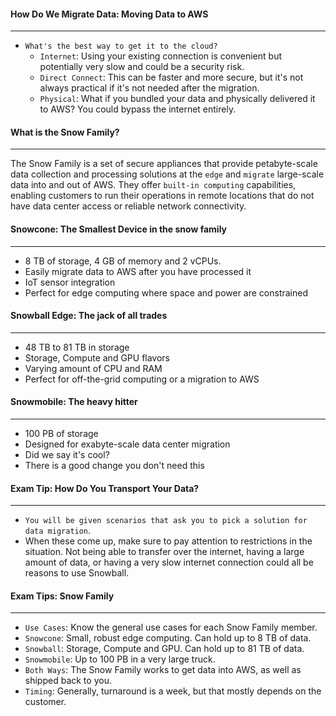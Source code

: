 #### How Do We Migrate Data: Moving Data to AWS

___

* `What's the best way to get it to the cloud?`
    * `Internet`: Using your existing connection is convenient but potentially very slow and could be a security risk.
    * `Direct Connect`: This can be faster and more secure, but it's not always practical if it's not needed after the
      migration.
    * `Physical`: What if you bundled your data and physically delivered it to AWS? You could bypass the internet
      entirely.

#### What is the Snow Family?

___
The Snow Family is a set of secure appliances that provide petabyte-scale data collection and processing solutions at
the `edge` and `migrate` large-scale data into and out of AWS. They offer `built-in computing` capabilities, enabling
customers to run their operations in remote locations that do not have data center access or reliable network
connectivity.

#### Snowcone: The Smallest Device in the snow family

___

* 8 TB of storage, 4 GB of memory and 2 vCPUs.
* Easily migrate data to AWS after you have processed it
* IoT sensor integration
* Perfect for edge computing where space and power are constrained

#### Snowball Edge: The jack of all trades

___

* 48 TB to 81 TB in storage
* Storage, Compute and GPU flavors
* Varying amount of CPU and RAM
* Perfect for off-the-grid computing or a migration to AWS

#### Snowmobile: The heavy hitter

___

* 100 PB of storage
* Designed for exabyte-scale data center migration
* Did we say it's cool?
* There is a good change you don't need this

#### Exam Tip: How Do You Transport Your Data?

___

* `You will be given scenarios that ask you to pick a solution for data migration`.
* When these come up, make sure to pay attention to restrictions in the situation. Not being able to transfer over the
  internet, having a large amount of data, or having a very slow internet connection could all be reasons to use
  Snowball.

#### Exam Tips: Snow Family

___

* `Use Cases`: Know the general use cases for each Snow Family member.
* `Snowcone`: Small, robust edge computing. Can hold up to 8 TB of data.
* `Snowball`: Storage, Compute and GPU. Can hold up to 81 TB of data.
* `Snowmobile`: Up to 100 PB in a very large truck.
* `Both Ways`: The Snow Family works to get data into AWS, as well as shipped back to you.
* `Timing`: Generally, turnaround is a week, but that mostly depends on the customer.